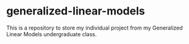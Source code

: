 # generalized-linear-models
This is a repository to store my individual project from my Generalized Linear Models undergraduate class.
